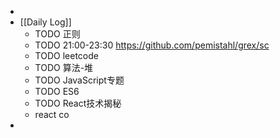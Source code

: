 -
- [[Daily Log]]
	- TODO 正则
	- TODO 21:00-23:30 https://github.com/pemistahl/grex/sc
	- TODO leetcode
	- TODO 算法-堆
	- TODO JavaScript专题
	- TODO ES6
	- TODO React技术揭秘
	- react co
-
